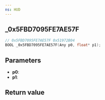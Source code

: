 ```yaml
---
ns: HUD
---
```

## _0x5FBD7095FE7AE57F

```c
// 0x5FBD7095FE7AE57F 0x51972B04
BOOL _0x5FBD7095FE7AE57F(Any p0, float* p1);
```


## Parameters
* **p0**: 
* **p1**: 

## Return value
